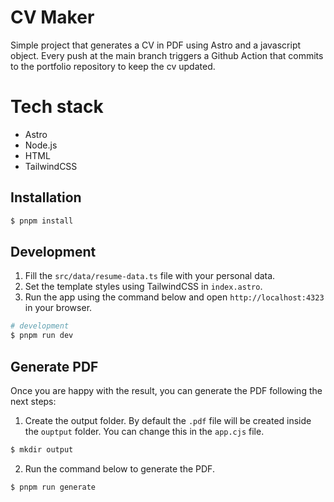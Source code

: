 # CV Maker

Simple project that generates a CV in PDF using Astro and a javascript object. Every push at the main branch triggers a Github Action that commits to the portfolio repository to keep the cv updated. 

# Tech stack

- Astro
- Node.js
- HTML
- TailwindCSS

## Installation

```bash
$ pnpm install
```

## Development

1. Fill the `src/data/resume-data.ts` file with your personal data.
1. Set the template styles using TailwindCSS in `index.astro`.
2. Run the app using the command below and open `http://localhost:4323` in your browser.

```bash
# development
$ pnpm run dev
```

## Generate PDF

Once you are happy with the result, you can generate the PDF following the next steps:

1. Create the output folder. By default the `.pdf` file will be created inside the `ouptput` folder. You can change this in the `app.cjs` file.

````bash
$ mkdir output
````

2. Run the command below to generate the PDF.

```bash
$ pnpm run generate
```

